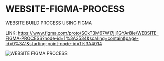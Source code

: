 # WEBSITE-FIGMA-PROCESS
WEBSITE BUILD PROCESS USING FIGMA

LINK:
https://www.figma.com/proto/SOkT3M67W17jIj1GYAr8le/WEBSITE-FIGMA-PROCESS?node-id=1%3A3534&scaling=contain&page-id=0%3A1&starting-point-node-id=1%3A4014

![WEBSITE FIGMA PROCESS](https://user-images.githubusercontent.com/93940739/213171085-788d11d6-b327-4d55-abdf-e5c26c28fabc.png)



